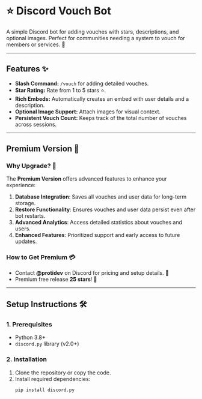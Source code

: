 # ⭐ Discord Vouch Bot

A simple Discord bot for adding vouches with stars, descriptions, and optional images. Perfect for communities needing a system to vouch for members or services. 🚀

---

## Features ✨

- **Slash Command:** `/vouch` for adding detailed vouches.
- **Star Rating:** Rate from 1 to 5 stars ⭐.
- **Rich Embeds:** Automatically creates an embed with user details and a description.
- **Optional Image Support:** Attach images for visual context.
- **Persistent Vouch Count:** Keeps track of the total number of vouches across sessions.

---

## Premium Version 🚀

### Why Upgrade? 💼
The **Premium Version** offers advanced features to enhance your experience:
1. **Database Integration**: Saves all vouches and user data for long-term storage.
2. **Restore Functionality**: Ensures vouches and user data persist even after bot restarts.
3. **Advanced Analytics**: Access detailed statistics about vouches and users.
4. **Enhanced Features**: Prioritized support and early access to future updates.

### How to Get Premium 💳
- Contact **@protidev** on Discord for pricing and setup details. 💬
- Premium free release **25 stars**! 🎉

---

## Setup Instructions 🛠️

### 1. Prerequisites
- Python 3.8+
- `discord.py` library (v2.0+)

### 2. Installation
1. Clone the repository or copy the code.
2. Install required dependencies:
   ```bash
   pip install discord.py
